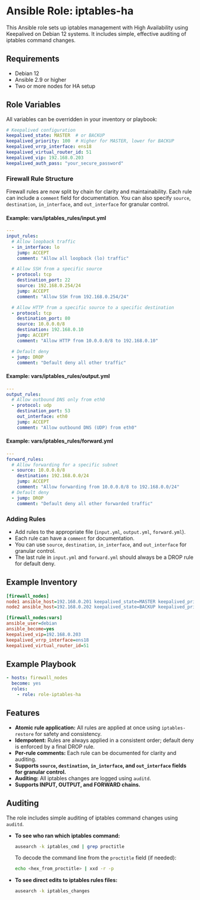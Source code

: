 # Ansible Role: iptables-ha

This Ansible role sets up iptables management with High Availability using Keepalived on Debian 12 systems. It includes simple, effective auditing of iptables command changes.

## Requirements

- Debian 12
- Ansible 2.9 or higher
- Two or more nodes for HA setup

## Role Variables

All variables can be overridden in your inventory or playbook:

```yaml
# Keepalived configuration
keepalived_state: MASTER  # or BACKUP
keepalived_priority: 100  # Higher for MASTER, lower for BACKUP
keepalived_vrrp_interface: ens18
keepalived_virtual_router_id: 51
keepalived_vip: 192.168.0.203
keepalived_auth_pass: "your_secure_password"
```

### Firewall Rule Structure

Firewall rules are now split by chain for clarity and maintainability. Each rule can include a `comment` field for documentation. You can also specify `source`, `destination`, `in_interface`, and `out_interface` for granular control.

#### Example: vars/iptables_rules/input.yml
```yaml
---
input_rules:
  # Allow loopback traffic
  - in_interface: lo
    jump: ACCEPT
    comment: "Allow all loopback (lo) traffic"

  # Allow SSH from a specific source
  - protocol: tcp
    destination_port: 22
    source: 192.168.0.254/24
    jump: ACCEPT
    comment: "Allow SSH from 192.168.0.254/24"

  # Allow HTTP from a specific source to a specific destination
  - protocol: tcp
    destination_port: 80
    source: 10.0.0.0/8
    destination: 192.168.0.10
    jump: ACCEPT
    comment: "Allow HTTP from 10.0.0.0/8 to 192.168.0.10"

  # Default deny
  - jump: DROP
    comment: "Default deny all other traffic"
```

#### Example: vars/iptables_rules/output.yml
```yaml
---
output_rules:
  # Allow outbound DNS only from eth0
  - protocol: udp
    destination_port: 53
    out_interface: eth0
    jump: ACCEPT
    comment: "Allow outbound DNS (UDP) from eth0"
```

#### Example: vars/iptables_rules/forward.yml
```yaml
---
forward_rules:
  # Allow forwarding for a specific subnet
  - source: 10.0.0.0/8
    destination: 192.168.0.0/24
    jump: ACCEPT
    comment: "Allow forwarding from 10.0.0.0/8 to 192.168.0.0/24"
  # Default deny
  - jump: DROP
    comment: "Default deny all other forwarded traffic"
```

### Adding Rules
- Add rules to the appropriate file (`input.yml`, `output.yml`, `forward.yml`).
- Each rule can have a `comment` for documentation.
- You can use `source`, `destination`, `in_interface`, and `out_interface` for granular control.
- The last rule in `input.yml` and `forward.yml` should always be a DROP rule for default deny.

## Example Inventory

```ini
[firewall_nodes]
node1 ansible_host=192.168.0.201 keepalived_state=MASTER keepalived_priority=100
node2 ansible_host=192.168.0.202 keepalived_state=BACKUP keepalived_priority=90

[firewall_nodes:vars]
ansible_user=debian
ansible_become=yes
keepalived_vip=192.168.0.203
keepalived_vrrp_interface=ens18
keepalived_virtual_router_id=51
```

## Example Playbook

```yaml
- hosts: firewall_nodes
  become: yes
  roles:
    - role: role-iptables-ha
```

## Features
- **Atomic rule application:** All rules are applied at once using `iptables-restore` for safety and consistency.
- **Idempotent:** Rules are always applied in a consistent order; default deny is enforced by a final DROP rule.
- **Per-rule comments:** Each rule can be documented for clarity and auditing.
- **Supports `source`, `destination`, `in_interface`, and `out_interface` fields for granular control.**
- **Auditing:** All iptables changes are logged using `auditd`.
- **Supports INPUT, OUTPUT, and FORWARD chains.**

## Auditing

The role includes simple auditing of iptables command changes using `auditd`.

- **To see who ran which iptables command:**
  ```bash
  ausearch -k iptables_cmd | grep proctitle
  ```
  To decode the command line from the `proctitle` field (if needed):
  ```bash
  echo <hex_from_proctitle> | xxd -r -p
  ```
- **To see direct edits to iptables rules files:**
  ```bash
  ausearch -k iptables_changes
  ```